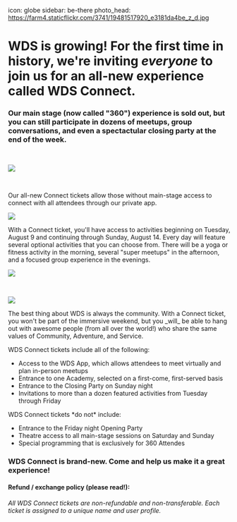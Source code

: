 icon: globe
sidebar: be-there
photo_head: https://farm4.staticflickr.com/3741/19481517920_e3181da4be_z_d.jpg

# WDS is growing! For the first time in history, we're inviting _everyone_ to join us for an all-new experience called WDS Connect.

<div class="zig-zags_blue"></div>
<h3 class="sub-karla">Our main stage (now called "360") experience is sold out, but you can still participate in dozens of meetups, group conversations, and even a spectactular closing party at the end of the week.</h3>
<script src="//checkout.stripe.com/checkout.js"></script>
<div class="ticket-purchase-area"></div>
<br>

![](https://farm1.staticflickr.com/434/19653483776_cf32183cc5_z_d.jpg)

<br>
<p>Our all-new Connect tickets allow those without main-stage access to connect with all attendees through our private app.</p>

![](https://farm6.staticflickr.com/5586/14614138506_037b8418f8_z_d.jpg)
<br>
<p>With a Connect ticket, you'll have access to activities beginning on Tuesday, August 9 and continuing through Sunday, August 14. Every day will feature several optional activities that you can choose from. There will be a yoga or fitness activity in the morning, several "super meetups" in the afternoon, and a focused group experience in the evenings. </p>

![](https://farm4.staticflickr.com/3873/14638042061_9afbe0f0fc_z_d.jpg)

<br>
<div class="ticket-purchase-area"></div>

![](https://farm3.staticflickr.com/2928/14660844313_286048b021_z_d.jpg)

<p>The best thing about WDS is always the community. With a Connect ticket, you won't be part of the immersive weekend, but you _will_ be able to hang out with awesome people (from all over the world!) who share the same values of Community, Adventure, and Service. </p>

<p>WDS Connect tickets include all of the following:</p>

* Access to the WDS App, which allows attendees to meet virtually and plan in-person meetups
* Entrance to one Academy, selected on a first-come, first-served basis
* Entrance to the Closing Party on Sunday night
* Invitations to more than a dozen featured activities from Tuesday through Friday

<p>WDS Connect tickets *do not* include:</p>

* Entrance to the Friday night Opening Party
* Theatre access to all main-stage sessions on Saturday and Sunday
* Special programming that is exclusively for 360 Attendes

### WDS Connect is brand-new. Come and help us make it a great experience! 

<div class="ticket-purchase-area"></div>

#### Refund / exchange policy (please read!):

_All WDS Connect tickets are non-refundable and non-transferable. Each ticket is assigned to a unique name and user profile._


